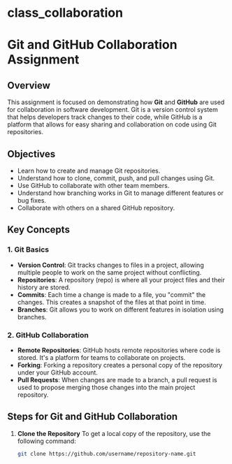# class_collaboration
# Git and GitHub Collaboration Assignment

## Overview

This assignment is focused on demonstrating how **Git** and **GitHub** are used for collaboration in software development. Git is a version control system that helps developers track changes to their code, while GitHub is a platform that allows for easy sharing and collaboration on code using Git repositories.

## Objectives

- Learn how to create and manage Git repositories.
- Understand how to clone, commit, push, and pull changes using Git.
- Use GitHub to collaborate with other team members.
- Understand how branching works in Git to manage different features or bug fixes.
- Collaborate with others on a shared GitHub repository.

## Key Concepts

### 1. Git Basics
- **Version Control**: Git tracks changes to files in a project, allowing multiple people to work on the same project without conflicting.
- **Repositories**: A repository (repo) is where all your project files and their history are stored.
- **Commits**: Each time a change is made to a file, you "commit" the changes. This creates a snapshot of the files at that point in time.
- **Branches**: Git allows you to work on different features in isolation using branches.

### 2. GitHub Collaboration
- **Remote Repositories**: GitHub hosts remote repositories where code is stored. It's a platform for teams to collaborate on projects.
- **Forking**: Forking a repository creates a personal copy of the repository under your GitHub account.
- **Pull Requests**: When changes are made to a branch, a pull request is used to propose merging those changes into the main project repository.
  
## Steps for Git and GitHub Collaboration

1. **Clone the Repository**
   To get a local copy of the repository, use the following command:
   ```bash
   git clone https://github.com/username/repository-name.git